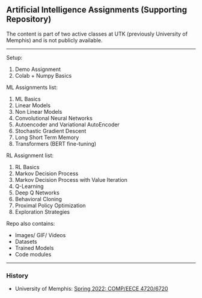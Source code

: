 ## Artificial Intelligence Assignments (Supporting Repository)

The content is part of two active classes at UTK (previously University of Memphis) and is not publicly available.

------------------
Setup:
1. Demo Assignment
2. Colab + Numpy Basics

ML Assignments list: 
1. ML Basics
2. Linear Models
3. Non Linear Models
4. Convolutional Neural Networks
5. Autoencoder and Variational AutoEncoder
6. Stochastic Gradient Descent
7. Long Short Term Memory
8. Transformers (BERT fine-tuning) 

RL Assignment list: 
1. RL Basics
2. Markov Decision Process
3. Markov Decision Process with Value Iteration
4. Q-Learning
5. Deep Q Networks
6. Behavioral Cloning
7. Proximal Policy Optimization
8. Exploration Strategies

Repo also contains:
- Images/ GIF/ Videos
- Datasets
- Trained Models
- Code modules

------------------
### History
- University of Memphis: [Spring 2022: COMP/EECE 4720/6720](https://poudel-bibek.github.io/AI-Assignments/)

